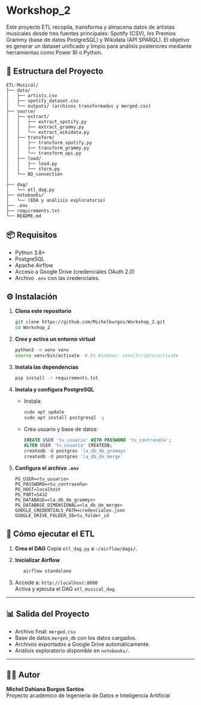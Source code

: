 # Workshop_2


Este proyecto ETL recopila, transforma y almacena datos de artistas musicales desde tres fuentes principales: Spotify (CSV), los Premios Grammy (base de datos PostgreSQL) y Wikidata (API SPARQL). El objetivo es generar un dataset unificado y limpio para análisis posteriores mediante herramientas como Power BI o Python.

## 🧰 Estructura del Proyecto

```
ETL-Musical/
├── data/
│   ├── artists.csv
│   ├── spotify_dataset.csv
│   └── outputs/ (archivos transformados y merged.csv)
├── source/
│   ├── extract/
│   │   ├── extract_spotify.py
│   │   ├── extract_grammy.py
│   │   └── extract_wikidata.py
│   ├── transform/
│   │   ├── transform_spotify.py
│   │   ├── transform_grammy.py
│   │   └── transform_api.py
│   ├── load/
│   │   ├── load.py
│   │   └── store.py
│   └── BD_connection
│       
├── dag/
│   └── etl_dag.py
├── notebooks/
│   └── (EDA y análisis exploratorio)
├── .env
├── requirements.txt
└── README.md
```

## 📦 Requisitos

- Python 3.8+
- PostgreSQL
- Apache Airflow
- Acceso a Google Drive (credenciales OAuth 2.0)
- Archivo `.env` con las credenciales

## ⚙️ Instalación

1. **Clona este repositorio**
   ```bash
   git clone https://github.com/Michelburgos/Workshop_2.git
   cd Workshop_2
   ```

2. **Crea y activa un entorno virtual**
   ```bash
   python3 -m venv venv
   source venv/bin/activate  # En Windows: venv\Scripts\activate
   ```

3. **Instala las dependencias**
   ```bash
   pip install -r requirements.txt
   ```

4. **Instala y configura PostgreSQL**
   - Instala:  
     ```bash
     sudo apt update
     sudo apt install postgresql -y
     ```
   - Crea usuario y base de datos:
     ```sql
     CREATE USER 'tu_usuario' WITH PASSWORD 'tu_contraseña';
     ALTER USER 'tu_usuario' CREATEDB;
     createdb -U postgres 'la_db_de_grammys'
     createdb -U postgres 'la_db_de_merge'
     ```

5. **Configura el archivo `.env`**
   ```
   PG_USER=<tu_usuario>
   PG_PASSWORD=<tu_contraseña>
   PG_HOST=localhost
   PG_PORT=5432
   PG_DATABASE=<la_db_de_grammys>
   PG_DATABASE_DIMENSIONAL=<la_db_de_merge>
   GOOGLE_CREDENTIALS_PATH=credenciales.json
   GOOGLE_DRIVE_FOLDER_ID=tu_folder_id
   ```

## 🚀 Cómo ejecutar el ETL

1. **Crea el DAG**
   Copia `etl_dag.py` a `~/airflow/dags/`.

2. **Inicializar Airflow**
   ```bash
      airflow standalone
   ```

4. Accede a: `http://localhost:8080`  
   Activa y ejecuta el DAG `etl_musical_dag`.

---

## 📊 Salida del Proyecto

- Archivo final: `merged.csv`
- Base de datos `merged_db` con los datos cargados.
- Archivos exportados a Google Drive automáticamente.
- Análisis exploratorio disponible en `notebooks/`.

---

## 🧑‍💻 Autor

**Michel Dahiana Burgos Santos**  
Proyecto académico de Ingeniería de Datos e Inteligencia Artificial


